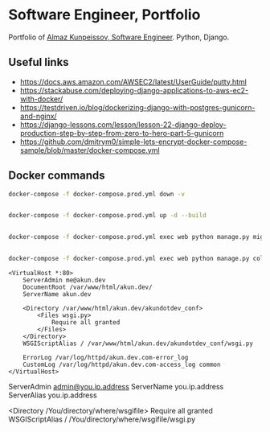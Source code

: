 # Software Engineer, Portfolio

Portfolio of [Almaz Kunpeissov, Software Engineer](https://akun.dev). Python, Django.



## Useful links
* https://docs.aws.amazon.com/AWSEC2/latest/UserGuide/putty.html
* https://stackabuse.com/deploying-django-applications-to-aws-ec2-with-docker/
* https://testdriven.io/blog/dockerizing-django-with-postgres-gunicorn-and-nginx/
* https://django-lessons.com/lesson/lesson-22-django-deploy-production-step-by-step-from-zero-to-hero-part-5-gunicorn
* https://github.com/dmitrym0/simple-lets-encrypt-docker-compose-sample/blob/master/docker-compose.yml


## Docker commands
```bash
docker-compose -f docker-compose.prod.yml down -v


docker-compose -f docker-compose.prod.yml up -d --build


docker-compose -f docker-compose.prod.yml exec web python manage.py migrate --noinput


docker-compose -f docker-compose.prod.yml exec web python manage.py collectstatic --no-input --clear
```

```
<VirtualHost *:80>
    ServerAdmin me@akun.dev
    DocumentRoot /var/www/html/akun.dev/
    ServerName akun.dev

    <Directory /var/www/html/akun.dev/akundotdev_conf>
        <Files wsgi.py>
            Require all granted
        </Files>
    </Directory>
    WSGIScriptAlias / /var/www/html/akun.dev/akundotdev_conf/wsgi.py
    
    ErrorLog /var/log/httpd/akun.dev.com-error_log
    CustomLog /var/log/httpd/akun.dev.com-access_log common
</VirtualHost>

```

<VirtualHost you.ip.address:80>

  ServerAdmin admin@you.ip.address
  ServerName you.ip.address
  ServerAlias you.ip.address

  <Directory /You/directory/where/wsgifile>
    <Files wsgi.py>
      Require all granted
    </Files>
  </Directory>  
  WSGIScriptAlias / /You/directory/where/wsgifile/wsgi.py